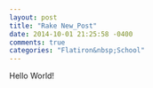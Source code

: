 ```yaml
---
layout: post
title: "Rake New_Post"
date: 2014-10-01 21:25:58 -0400
comments: true
categories: "Flatiron&nbsp;School"
---
```

Hello World!